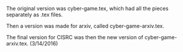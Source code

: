 The original version was cyber-game.tex, which had all the pieces separately as .tex files.

Then a version was made for arxiv, called cyber-game-arxiv.tex.

The final version for CISRC was then the new version of cyber-game-arxiv.tex.
(3/14/2016)

